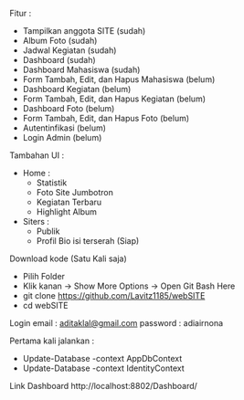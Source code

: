Fitur : 
  - Tampilkan anggota SITE (sudah)
  - Album Foto (sudah)
  - Jadwal Kegiatan (sudah)
  - Dashboard (sudah)
  - Dashboard Mahasiswa (sudah)
  - Form Tambah, Edit, dan Hapus Mahasiswa (belum)
  - Dashboard Kegiatan (belum)
  - Form Tambah, Edit, dan Hapus Kegiatan (belum)
  - Dashboard Foto (belum)
  - Form Tambah, Edit, dan Hapus Foto (belum)
  - Autentinfikasi (belum)
  - Login Admin (belum)

Tambahan UI : 
  - Home : 
    - Statistik
    - Foto Site Jumbotron
    - Kegiatan Terbaru
    - Highlight Album
  - Siters : 
    - Publik 
    - Profil Bio isi terserah (Siap)

Download kode (Satu Kali saja)
- Pilih Folder
- Klik kanan -> Show More Options -> Open Git Bash Here
- git clone https://github.com/Lavitz1185/webSITE
- cd webSITE

Login
email : aditaklal@gmail.com
password : adiairnona

Pertama kali jalankan :
  - Update-Database -context AppDbContext
  - Update-Database -context IdentityContext

Link Dashboard
http://localhost:8802/Dashboard/